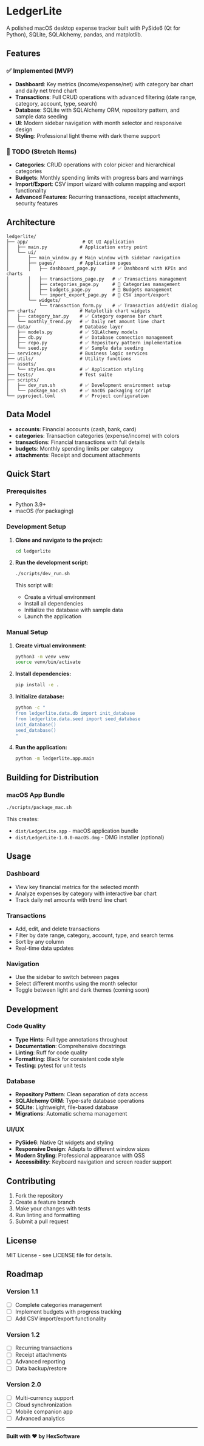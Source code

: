 # LedgerLite

A polished macOS desktop expense tracker built with PySide6 (Qt for Python), SQLite, SQLAlchemy, pandas, and matplotlib.

## Features

### ✅ Implemented (MVP)
- **Dashboard**: Key metrics (income/expense/net) with category bar chart and daily net trend chart
- **Transactions**: Full CRUD operations with advanced filtering (date range, category, account, type, search)
- **Database**: SQLite with SQLAlchemy ORM, repository pattern, and sample data seeding
- **UI**: Modern sidebar navigation with month selector and responsive design
- **Styling**: Professional light theme with dark theme support

### 🚧 TODO (Stretch Items)
- **Categories**: CRUD operations with color picker and hierarchical categories
- **Budgets**: Monthly spending limits with progress bars and warnings
- **Import/Export**: CSV import wizard with column mapping and export functionality
- **Advanced Features**: Recurring transactions, receipt attachments, security features

## Architecture

```
ledgerlite/
├── app/                    # Qt UI Application
│   ├── main.py            # Application entry point
│   └── ui/
│       ├── main_window.py # Main window with sidebar navigation
│       ├── pages/         # Application pages
│       │   ├── dashboard_page.py      # ✅ Dashboard with KPIs and charts
│       │   ├── transactions_page.py   # ✅ Transactions management
│       │   ├── categories_page.py     # 🚧 Categories management
│       │   ├── budgets_page.py        # 🚧 Budgets management
│       │   └── import_export_page.py  # 🚧 CSV import/export
│       └── widgets/
│           └── transaction_form.py    # ✅ Transaction add/edit dialog
├── charts/                # Matplotlib chart widgets
│   ├── category_bar.py    # ✅ Category expense bar chart
│   └── monthly_trend.py   # ✅ Daily net amount line chart
├── data/                  # Database layer
│   ├── models.py          # ✅ SQLAlchemy models
│   ├── db.py              # ✅ Database connection management
│   ├── repo.py            # ✅ Repository pattern implementation
│   └── seed.py            # ✅ Sample data seeding
├── services/              # Business logic services
├── utils/                 # Utility functions
├── assets/
│   └── styles.qss         # ✅ Application styling
├── tests/                 # Test suite
├── scripts/
│   ├── dev_run.sh         # ✅ Development environment setup
│   └── package_mac.sh     # ✅ macOS packaging script
└── pyproject.toml         # ✅ Project configuration
```

## Data Model

- **accounts**: Financial accounts (cash, bank, card)
- **categories**: Transaction categories (expense/income) with colors
- **transactions**: Financial transactions with full details
- **budgets**: Monthly spending limits per category
- **attachments**: Receipt and document attachments

## Quick Start

### Prerequisites
- Python 3.9+
- macOS (for packaging)

### Development Setup

1. **Clone and navigate to the project:**
   ```bash
   cd ledgerlite
   ```

2. **Run the development script:**
   ```bash
   ./scripts/dev_run.sh
   ```

   This script will:
   - Create a virtual environment
   - Install all dependencies
   - Initialize the database with sample data
   - Launch the application

### Manual Setup

1. **Create virtual environment:**
   ```bash
   python3 -m venv venv
   source venv/bin/activate
   ```

2. **Install dependencies:**
   ```bash
   pip install -e .
   ```

3. **Initialize database:**
   ```bash
   python -c "
   from ledgerlite.data.db import init_database
   from ledgerlite.data.seed import seed_database
   init_database()
   seed_database()
   "
   ```

4. **Run the application:**
   ```bash
   python -m ledgerlite.app.main
   ```

## Building for Distribution

### macOS App Bundle

```bash
./scripts/package_mac.sh
```

This creates:
- `dist/LedgerLite.app` - macOS application bundle
- `dist/LedgerLite-1.0.0-macOS.dmg` - DMG installer (optional)

## Usage

### Dashboard
- View key financial metrics for the selected month
- Analyze expenses by category with interactive bar chart
- Track daily net amounts with trend line chart

### Transactions
- Add, edit, and delete transactions
- Filter by date range, category, account, type, and search terms
- Sort by any column
- Real-time data updates

### Navigation
- Use the sidebar to switch between pages
- Select different months using the month selector
- Toggle between light and dark themes (coming soon)

## Development

### Code Quality
- **Type Hints**: Full type annotations throughout
- **Documentation**: Comprehensive docstrings
- **Linting**: Ruff for code quality
- **Formatting**: Black for consistent code style
- **Testing**: pytest for unit tests

### Database
- **Repository Pattern**: Clean separation of data access
- **SQLAlchemy ORM**: Type-safe database operations
- **SQLite**: Lightweight, file-based database
- **Migrations**: Automatic schema management

### UI/UX
- **PySide6**: Native Qt widgets and styling
- **Responsive Design**: Adapts to different window sizes
- **Modern Styling**: Professional appearance with QSS
- **Accessibility**: Keyboard navigation and screen reader support

## Contributing

1. Fork the repository
2. Create a feature branch
3. Make your changes with tests
4. Run linting and formatting
5. Submit a pull request

## License

MIT License - see LICENSE file for details.

## Roadmap

### Version 1.1
- [ ] Complete categories management
- [ ] Implement budgets with progress tracking
- [ ] Add CSV import/export functionality

### Version 1.2
- [ ] Recurring transactions
- [ ] Receipt attachments
- [ ] Advanced reporting
- [ ] Data backup/restore

### Version 2.0
- [ ] Multi-currency support
- [ ] Cloud synchronization
- [ ] Mobile companion app
- [ ] Advanced analytics

---

**Built with ❤️ by HexSoftware**
